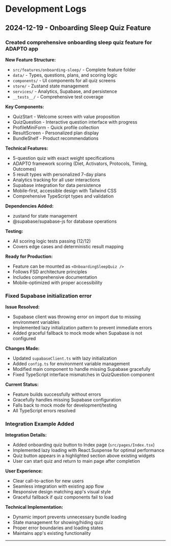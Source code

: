 # Development Logs

## 2024-12-19 - Onboarding Sleep Quiz Feature

### Created comprehensive onboarding sleep quiz feature for ADAPTO app

**New Feature Structure:**
- `src/features/onboarding-sleep/` - Complete feature folder
- `data/` - Types, questions, plans, and scoring logic
- `components/` - UI components for all quiz screens
- `store/` - Zustand state management
- `services/` - Analytics, Supabase, and persistence
- `__tests__/` - Comprehensive test coverage

**Key Components:**
- QuizStart - Welcome screen with value proposition
- QuizQuestion - Interactive question interface with progress
- ProfileMiniForm - Quick profile collection
- ResultScreen - Personalized plan display
- BundleShelf - Product recommendations

**Technical Features:**
- 5-question quiz with exact weight specifications
- ADAPTO framework scoring (Diet, Activators, Protocols, Timing, Outcomes)
- 5 result types with personalized 7-day plans
- Analytics tracking for all user interactions
- Supabase integration for data persistence
- Mobile-first, accessible design with Tailwind CSS
- Comprehensive TypeScript types and validation

**Dependencies Added:**
- zustand for state management
- @supabase/supabase-js for database operations

**Testing:**
- All scoring logic tests passing (12/12)
- Covers edge cases and deterministic result mapping

**Ready for Production:**
- Feature can be mounted as `<OnboardingSleepQuiz />`
- Follows FSD architecture principles
- Includes comprehensive documentation
- Mobile-optimized with proper accessibility

### Fixed Supabase initialization error

**Issue Resolved:**
- Supabase client was throwing error on import due to missing environment variables
- Implemented lazy initialization pattern to prevent immediate errors
- Added graceful fallback to mock mode when Supabase is not configured

**Changes Made:**
- Updated `supabaseClient.ts` with lazy initialization
- Added `config.ts` for environment variable management
- Modified main component to handle missing Supabase gracefully
- Fixed TypeScript interface mismatches in QuizQuestion component

**Current Status:**
- Feature builds successfully without errors
- Gracefully handles missing Supabase configuration
- Falls back to mock mode for development/testing
- All TypeScript errors resolved

### Integration Example Added

**Integration Details:**
- Added onboarding quiz button to Index page (`src/pages/Index.tsx`)
- Implemented lazy loading with React.Suspense for optimal performance
- Quiz button appears in a highlighted section above existing widgets
- User can start quiz and return to main page after completion

**User Experience:**
- Clear call-to-action for new users
- Seamless integration with existing app flow
- Responsive design matching app's visual style
- Graceful fallback if quiz components fail to load

**Technical Implementation:**
- Dynamic import prevents unnecessary bundle loading
- State management for showing/hiding quiz
- Proper error boundaries and loading states
- Maintains app's existing functionality

---